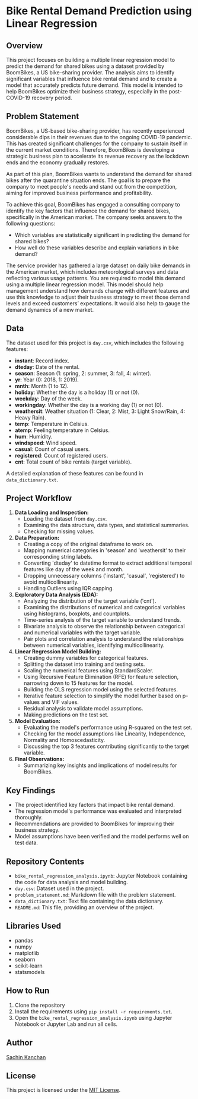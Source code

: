 # Bike Rental Demand Prediction using Linear Regression

## Overview

This project focuses on building a multiple linear regression model to predict the demand for shared bikes using a dataset provided by BoomBikes, a US bike-sharing provider. The analysis aims to identify significant variables that influence bike rental demand and to create a model that accurately predicts future demand. This model is intended to help BoomBikes optimize their business strategy, especially in the post-COVID-19 recovery period.

## Problem Statement
BoomBikes, a US-based bike-sharing provider, has recently experienced considerable dips in their revenues due to the ongoing COVID-19 pandemic. This has created significant challenges for the company to sustain itself in the current market conditions. Therefore, BoomBikes is developing a strategic business plan to accelerate its revenue recovery as the lockdown ends and the economy gradually restores.

As part of this plan, BoomBikes wants to understand the demand for shared bikes after the quarantine situation ends. The goal is to prepare the company to meet people's needs and stand out from the competition, aiming for improved business performance and profitability.

To achieve this goal, BoomBikes has engaged a consulting company to identify the key factors that influence the demand for shared bikes, specifically in the American market. The company seeks answers to the following questions:

*   Which variables are statistically significant in predicting the demand for shared bikes?
*   How well do these variables describe and explain variations in bike demand?

The service provider has gathered a large dataset on daily bike demands in the American market, which includes meteorological surveys and data reflecting various usage patterns. You are required to model this demand using a multiple linear regression model. This model should help management understand how demands change with different features and use this knowledge to adjust their business strategy to meet those demand levels and exceed customers’ expectations. It would also help to gauge the demand dynamics of a new market.

## Data
The dataset used for this project is `day.csv`, which includes the following features:
-   **instant**: Record index.
-   **dteday**: Date of the rental.
-   **season**: Season (1: spring, 2: summer, 3: fall, 4: winter).
-   **yr**: Year (0: 2018, 1: 2019).
-   **mnth**: Month (1 to 12).
-   **holiday**: Whether the day is a holiday (1) or not (0).
-   **weekday**: Day of the week.
-   **workingday**: Whether the day is a working day (1) or not (0).
-   **weathersit**: Weather situation (1: Clear, 2: Mist, 3: Light Snow/Rain, 4: Heavy Rain).
-   **temp**: Temperature in Celsius.
-   **atemp**: Feeling temperature in Celsius.
-   **hum**: Humidity.
-   **windspeed**: Wind speed.
-   **casual**: Count of casual users.
-   **registered**: Count of registered users.
-   **cnt**: Total count of bike rentals (target variable).

A detailed explanation of these features can be found in `data_dictionary.txt`.

## Project Workflow
1.  **Data Loading and Inspection:**
    -   Loading the dataset from `day.csv`.
    -   Examining the data structure, data types, and statistical summaries.
    -   Checking for missing values.
2.  **Data Preparation:**
    -   Creating a copy of the original dataframe to work on.
    -   Mapping numerical categories in 'season' and 'weathersit' to their corresponding string labels.
    -   Converting 'dteday' to datetime format to extract additional temporal features like day of the week and month.
    -   Dropping unnecessary columns ('instant', 'casual', 'registered') to avoid multicollinearity.
    -   Handling Outliers using IQR capping.
3.  **Exploratory Data Analysis (EDA):**
    -   Analyzing the distribution of the target variable ('cnt').
    -   Examining the distributions of numerical and categorical variables using histograms, boxplots, and countplots.
    -   Time-series analysis of the target variable to understand trends.
    -   Bivariate analysis to observe the relationship between categorical and numerical variables with the target variable.
    -   Pair plots and correlation analysis to understand the relationships between numerical variables, identifying multicollinearity.
4.  **Linear Regression Model Building:**
    -   Creating dummy variables for categorical features.
    -   Splitting the dataset into training and testing sets.
    -   Scaling the numerical features using StandardScaler.
    -   Using Recursive Feature Elimination (RFE) for feature selection, narrowing down to 15 features for the model.
    -   Building the OLS regression model using the selected features.
    -   Iterative feature selection to simplify the model further based on p-values and VIF values.
    -   Residual analysis to validate model assumptions.
    -   Making predictions on the test set.
5.  **Model Evaluation:**
    -   Evaluating the model's performance using R-squared on the test set.
    -   Checking for the model assumptions like Linearity, Independence, Normality and Homoscedasticity.
    -   Discussing the top 3 features contributing significantly to the target variable.
6.  **Final Observations:**
    -   Summarizing key insights and implications of model results for BoomBikes.

## Key Findings

-   The project identified key factors that impact bike rental demand.
-   The regression model's performance was evaluated and interpreted thoroughly.
-   Recommendations are provided to BoomBikes for improving their business strategy.
-   Model assumptions have been verified and the model performs well on test data.

## Repository Contents
-   `bike_rental_regression_analysis.ipynb`: Jupyter Notebook containing the code for data analysis and model building.
-   `day.csv`: Dataset used in the project.
-   `problem_statement.md`: Markdown file with the problem statement.
-   `data_dictionary.txt`: Text file containing the data dictionary.
-   `README.md`: This file, providing an overview of the project.

## Libraries Used
- pandas
- numpy
- matplotlib
- seaborn
- scikit-learn
- statsmodels

## How to Run
1.  Clone the repository
2.  Install the requirements using `pip install -r requirements.txt`.
3.  Open the `bike_rental_regression_analysis.ipynb` using Jupyter Notebook or Jupyter Lab and run all cells.

## Author
[Sachin Kanchan](https://github.com/sachin-kanchan)

## License
This project is licensed under the [MIT License](LICENSE).